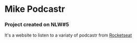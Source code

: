 
# Mike Podcastr

### Project created on NLW#5

It's a website to listen to a variaty of podcastr from [Rocketseat](https://rocketseat.com.br/)
